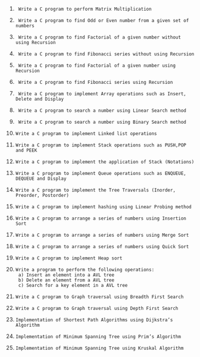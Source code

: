 1.		Write a C program to perform Matrix Multiplication
2.		Write a C program to find Odd or Even number from a given set of numbers
3.		Write a C program to find Factorial of a given number without using Recursion
4.		Write a C program to find Fibonacci series without using Recursion
5.		Write a C program to find Factorial of a given number using Recursion 
6.		Write a C program to find Fibonacci series using Recursion
7.		Write a C program to implement Array operations such as Insert, Delete and Display
8.		Write a C program to search a number using Linear Search method
9.		Write a C program to search a number using Binary Search method
10.		Write a C program to implement Linked list operations
11.		Write a C program to implement Stack operations such as PUSH,POP and PEEK
12.		Write a C program to implement the application of Stack (Notations)
13.		Write a C program to implement Queue operations such as ENQUEUE, DEQUEUE and Display
14.		Write a C program to implement the Tree Traversals (Inorder, Preorder, Postorder)
15.		Write a C program to implement hashing using Linear Probing method
16.		Write a C program to arrange a series of numbers using Insertion Sort
17.		Write a C program to arrange a series of numbers using Merge Sort
18.		Write a C program to arrange a series of numbers using Quick Sort
19.		Write a C program to implement Heap sort
20.		Write a program to perform the following operations:
         a) Insert an element into a AVL tree
         b) Delete an element from a AVL tree
         c) Search for a key element in a AVL tree
21.		Write a C program to Graph traversal using Breadth First Search
22.		Write a C program to Graph traversal using Depth First Search
23.		Implementation of Shortest Path Algorithms using Dijkstra’s Algorithm
24.		Implementation of Minimum Spanning Tree using Prim’s Algorithm
25.		Implementation of Minimum Spanning Tree using Kruskal Algorithm

